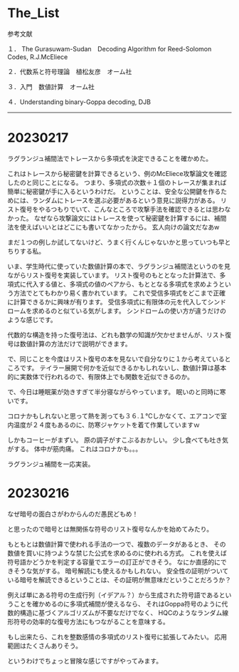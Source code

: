 # The_List

参考文献

１． The Gurasuwam-Sudan　Decoding Algorithm for Reed-Solomon Codes, R.J.McEliece

２．代数系と符号理論　植松友彦　オーム社

３．入門　数値計算　オーム社

４．Understanding binary-Goppa decoding, DJB

----

# 20230217

ラグランジュ補間法でトレースから多項式を決定できることを確かめた。

これはトレースから秘密鍵を計算できるという、例のMcEliece攻撃論文を確認したのと同じことになる。
つまり、多項式の次数＋１個のトレースが集まれば簡単に秘密鍵が手に入るというわけだ。
ということは、安全な公開鍵を作るためには、ランダムにトレースを選ぶ必要があるという意見に説得力がある。
リスト復号をやるつもりでいて、こんなところで攻撃手法を確認できるとは思わなかった。
なぜなら攻撃論文にはトレースを使って秘密鍵を計算するには、補間法を使えばいいとはどこにも書いてなかったから。
玄人向けの論文だなあw

まだ１つの例しか試してないけど、うまく行くんじゃないかと思っていつも早とちりする私。

いま、学生時代に使っていた数値計算の本で、ラグランジュ補間法というのを見ながらリスト復号を実装しています。
リスト復号のもととなった計算法で、多項式に代入する値と、多項式の値のペアから、もととなる多項式を求めようという方法でとてもわかり易く書かれています。
これで受信多項式をどこまで正確に計算できるかに興味が有ります。
受信多項式に有限体の元を代入してシンドロームを求めるのと似ている気がします。
シンドロームの使い方が違うだけのような感じです。

代数的な構造を持った復号法は、どれも数学の知識が欠かせませんが、リスト復号は数値計算の方法だけで説明ができます。

で、同じことを今度はリスト復号の本を見ないで自分なりに１から考えているところです。
テイラー展開で何かを近似できるかもしれないし、数値計算は基本的に実数体で行われるので、有限体上でも関数を近似できるのか。

で、今日は睡眠薬が効きすぎて半分寝ながらやっています。
眠いのと同時に寒いです。

コロナかもしれないと思って熱を測っても３６.１℃しかなくて、エアコンで室内温度が２４度もあるのに、防寒ジャケットを着て作業していますｗ

しかもコーヒーがまずい。
原の調子がすこぶるおかしい。
少し食べても吐き気がする。
体中が筋肉痛。
これはコロナかも。。。

ラグランジュ補間を一応実装。

# 20230216

なぜ暗号の面白さがわからんのだ愚民どもめ！

と思ったので暗号とは無関係な符号のリスト復号なんかを始めてみたり。

もともとは数値計算で使われる手法の一つで、複数のデータがあるとき、
その数値を買いに持つような禁じた公式を求めるのに使われる方式。
これを使えば符号語かどうかを判定する容量でエラーの訂正ができそう。
なにか直感的にできそうな気がする。
暗号解読にも使えるかもしれない。
安全性の証明がついている暗号を解読できるということは、その証明が無意味だということだろうか？

例えば単にある符号の生成行列（イデアル？）から生成された符号語であるということを確かめるのに多項式補間が使えるなら、
それはGoppa符号のように代数的構造に基づくアルゴリズムが不要なだけでなく、
HQCのようなランダム線形符号の効率的な復号方法にもつながることを意味する。

もし出来たら、これを整数感情の多項式のリスト復号に拡張してみたい。
応用範囲はたくさんありそう。

というわけでちょっと冒険な感じですがやってみます。
